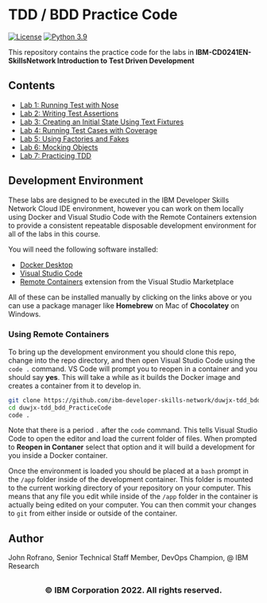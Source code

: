 # TDD / BDD Practice Code

[![License](https://img.shields.io/badge/License-Apache%202.0-blue.svg)](https://opensource.org/licenses/Apache-2.0)
[![Python 3.9](https://img.shields.io/badge/Python-3.9-green.svg)](https://shields.io/)

This repository contains the practice code for the labs in **IBM-CD0241EN-SkillsNetwork Introduction to Test Driven Development**

## Contents

- [Lab 1: Running Test with Nose](labs/01_running_tests_with_nose/README.md)
- [Lab 2: Writing Test Assertions](labs/02_writing_test_assertions/README.md)
- [Lab 3: Creating an Initial State Using Text Fixtures](labs/03_test_fixtures/README.md)
- [Lab 4: Running Test Cases with Coverage](labs/04_test_coverage/README.md)
- [Lab 5: Using Factories and Fakes](labs/05_factories_and_fakes/README.md)
- [Lab 6: Mocking Objects](labs/06_mocking_objects/README.md)
- [Lab 7: Practicing TDD](labs/07_practicing_tdd/README.md)

## Development Environment

These labs are designed to be executed in the IBM Developer Skills Network Cloud IDE environment, however you can work on them locally using Docker and Visual Studio Code with the Remote Containers extension to provide a consistent repeatable disposable development environment for all of the labs in this course.

You will need the following software installed:

- [Docker Desktop](https://www.docker.com/products/docker-desktop)
- [Visual Studio Code](https://code.visualstudio.com)
- [Remote Containers](https://marketplace.visualstudio.com/items?itemName=ms-vscode-remote.remote-containers) extension from the Visual Studio Marketplace

All of these can be installed manually by clicking on the links above or you can use a package manager like **Homebrew** on Mac of **Chocolatey** on Windows.

### Using Remote Containers

To bring up the development environment you should clone this repo, change into the repo directory, and then open Visual Studio Code using the `code .` command. VS Code will prompt you to reopen in a container and you should say **yes**. This will take a while as it builds the Docker image and creates a container from it to develop in.

```bash
git clone https://github.com/ibm-developer-skills-network/duwjx-tdd_bdd_PracticeCode.git
cd duwjx-tdd_bdd_PracticeCode
code .
```

Note that there is a period `.` after the `code` command. This tells Visual Studio Code to open the editor and load the current folder of files. When prompted to **Reopen in Contaner** select that option and it will build a development for you inside a Docker container.

Once the environment is loaded you should be placed at a `bash` prompt in the `/app` folder inside of the development container. This folder is mounted to the current working directory of your repository on your computer. This means that any file you edit while inside of the `/app` folder in the container is actually being edited on your computer. You can then commit your changes to `git` from either inside or outside of the container.

## Author

John Rofrano, Senior Technical Staff Member, DevOps Champion, @ IBM Research

## <h3 align="center"> © IBM Corporation 2022. All rights reserved. <h3/>